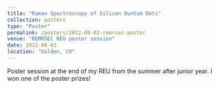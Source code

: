 ```yaml
---
title: "Raman Spectroscopy of Silicon Quntum Dots"
collection: posters
type: "Poster"
permalink: /posters/2012-08-02-remrsec-poster
venue: "REMRSEC REU poster session"
date: 2012-08-02
location: "Golden, CO"
---
```


Poster session at the end of my REU from the summer after junior year. I won one of the poster prizes!
